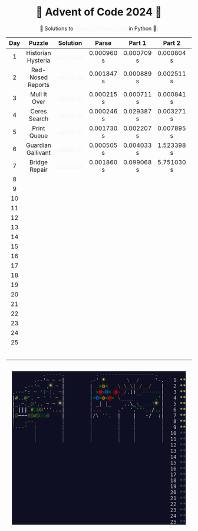 # 🎄 Advent of Code 2024 🎄

🎅 Solutions to [Advent of Code 2024](https://adventofcode.com/2024/) in Python 🐍:

| Day |       Puzzle       |          Solution          |   Parse    |   Part 1   |   Part 2   | Stars |
|:---:|:------------------:|:--------------------------:|:----------:|:----------:|:----------:|:-----:|
|  1  | Historian Hysteria | [day01.py](Day01/day01.py) | 0.000960 s | 0.000709 s | 0.000804 s |  ⭐⭐   |
|  2  | Red-Nosed Reports  | [day02.py](Day02/day02.py) | 0.001847 s | 0.000889 s | 0.002511 s |  ⭐⭐   |
|  3  |    Mull It Over    | [day03.py](Day03/day03.py) | 0.000215 s | 0.000711 s | 0.000841 s |  ⭐⭐   |
|  4  |    Ceres Search    | [day04.py](Day04/day04.py) | 0.000246 s | 0.029387 s | 0.003271 s |  ⭐⭐   |
|  5  |    Print Queue     | [day05.py](Day05/day05.py) | 0.001730 s | 0.002207 s | 0.007895 s |  ⭐⭐   |
|  6  | Guardian Gallivant | [day06.py](Day06/day06.py) | 0.000505 s | 0.004033 s | 1.523398 s |  ⭐⭐   |
|  7  |   Bridge Repair    | [day07.py](Day07/day07.py) | 0.001860 s | 0.099068 s | 5.751030 s |  ⭐⭐   |
|  8  |                    |                            |            |            |            |       |
|  9  |                    |                            |            |            |            |       |
| 10  |                    |                            |            |            |            |       |
| 11  |                    |                            |            |            |            |       |
| 12  |                    |                            |            |            |            |       |
| 13  |                    |                            |            |            |            |       |
| 14  |                    |                            |            |            |            |       |
| 15  |                    |                            |            |            |            |       |
| 16  |                    |                            |            |            |            |       |
| 17  |                    |                            |            |            |            |       |
| 18  |                    |                            |            |            |            |       |
| 19  |                    |                            |            |            |            |       |
| 20  |                    |                            |            |            |            |       |
| 21  |                    |                            |            |            |            |       |
| 22  |                    |                            |            |            |            |       |
| 23  |                    |                            |            |            |            |       |
| 24  |                    |                            |            |            |            |       |
| 25  |                    |                            |            |            |            |       |
|     |                    |                            |            |            |            |  14⭐  |


<html>
    <head>
        <style>
            body { 
                display: inline-block;
                text-align: center;
            }
            a { color: #f0f6fc; }
            pre {
                display: inline-block;
                color: #666666;
                background-color: #0f0f23;
            }
            .calendar-day { color: #cccccc; }
            .calendar-mark-complete { color: #ffff66; }
            .calendar-mark-verycomplete { color: #ffff66; }
            .calendar-color-2g0 { color: #488813; }
            .calendar-color-2g1 { color: #4d8b03; }
            .calendar-color-2g2 { color: #7fbd39; }
            .calendar-color-2g3 { color: #427322; }
            .calendar-color-2g4 { color: #01461f; }
            .calendar-color-2u { color: #5eabb4; }
            .calendar-color-2w { color: #ffffff; }
            .calendar-color-3a { color: #a5a8af; }
            .calendar-color-3b { color: #5555bb; }
            .calendar-color-3g { color: #00cc00; }
            .calendar-color-3i { color: #a25151; }
            .calendar-color-3l { color: #ccccff; }
            .calendar-color-3m { color: #d4dde4; }
            .calendar-color-3s { color: #e3b585; }
            .calendar-color-3w { color: #ffffff; }
            .calendar-color-3y {
                color: #ffff66;
                text-shadow: 0 0 5px #ffff66, 0 0 10px #ffff66;
            }
            .calendar-color-6b { color: #009900; }
            .calendar-color-6o {
                color: #ff9900;
                text-shadow: 0 0 5px #ff9900;
            }
            .calendar-color-6r {
                color: #ff0000;
                text-shadow: 0 0 5px #ff0000;
            }
            .calendar-color-6t { color: #aaaaaa; }
            .calendar-color-6u {
                color: #0066ff;
                text-shadow: 0 0 5px #0066ff;
            }
            .calendar-color-6y {
                color: #ffff66;
                text-shadow: 0 0 5px #ffff66;
            }
            .calendar-color-8e { color: #cccccc; }
            .calendar-color-8i {
                color: #ff0000;
                text-shadow: 0 0  5px #ff0000, 0 0 10px #ff0000, 0 0 15px #ff0000;
            }
            .calendar-color-8n { color: #886655; }
            .calendar-color-8w { color: #cccccc; }
            .calendar-color-w { color: #cccccc; }
        </style>
    </head>
    <pre><!--
        --><span> .-----.          .------------------.</span><br><!--
        --><span>       <!--
            --><span class="calendar-color-w">.--'</span><!--
            --><span class="calendar-color-3s">~</span> <!--
            --><span class="calendar-color-3s">~</span> <!--
            --><span class="calendar-color-3s">~</span><!--
            --><span class="calendar-color-w">|</span>        <!--
            --><span class="calendar-color-w">.-'</span> <!--
            --><span class="calendar-color-6y">*</span>       <!--
            --><span class="calendar-color-8n">\</span>  <!--
            --><span class="calendar-color-8n">/</span>     <!--
            --><span class="calendar-color-w">'-.</span>  <!--
            --><span class="calendar-day"> 1</span> <!--
            --><span class="calendar-mark-complete">*</span><!--
            --><span class="calendar-mark-verycomplete">*</span><!--
        --></span><br><!--
        --><span>    <!--
            --><span class="calendar-color-w">.--'</span><!--
            --><span class="calendar-color-3s">~</span>  <!--
            --><span class="calendar-color-3g">,</span><!--
            --><span class="calendar-color-3y">*</span> <!--
            --><span class="calendar-color-3s">~</span> <!--
            --><span class="calendar-color-w">|</span>        <!--
            --><span class="calendar-color-w">|</span>  <!--
            --><span class="calendar-color-6b">&gt;</span><!--
            --><span class="calendar-color-6o">o</span><!--
            --><span class="calendar-color-6b">&lt;</span>   <!--
            --><span class="calendar-color-8n">\_\_\|_/__/</span>   <!--
            --><span class="calendar-color-w">|</span>  <!--
            --><span class="calendar-day"> 2</span> <!--
            --><span class="calendar-mark-complete">*</span><!--
            --><span class="calendar-mark-verycomplete">*</span><!--
        --></span><br><!--
        --><span><!--
            --><span class="calendar-color-w">.---'</span><!--
            --><span class="calendar-color-3s">:</span> <!--
            --><span class="calendar-color-3s">~</span> <!--
            --><span class="calendar-color-3g">'</span><!--
            --><span class="calendar-color-3b">(~)</span><!--
            --><span class="calendar-color-3g">,</span> <!--
            --><span class="calendar-color-3s">~</span><!--
            --><span class="calendar-color-w">|</span>        <!--
            --><span class="calendar-color-w">|</span> <!--
            --><span class="calendar-color-6b">&gt;</span><!--
            --><span class="calendar-color-6r">@</span><!--
            --><span class="calendar-color-6b">&gt;</span><!--
            --><span class="calendar-color-6u">O</span><!--
            --><span class="calendar-color-6b">&lt;</span> <!--
            --><span class="calendar-color-8i">o</span><!--
            --><span class="calendar-color-8n">-_/</span><!--
            --><span class="calendar-color-8e">.</span><!--
            --><span class="calendar-color-8w">()</span><!--
            --><span class="calendar-color-8n">__------</span><!--
            --><span class="calendar-color-w">|</span>  <!--
            --><span class="calendar-day"> 3</span> <!--
            --><span class="calendar-mark-complete">*</span><!--
            --><span class="calendar-mark-verycomplete">*</span><!--
        --></span><br><!--
        --><span><!--
            --><span class="calendar-color-w">|</span><!--
            --><span class="calendar-color-2g2">#</span><!--
            --><span class="calendar-color-2u">..</span><!--
            --><span class="calendar-color-2g2">@</span><!--
            --><span class="calendar-color-3s">'.</span> <!--
            --><span class="calendar-color-3s">~</span> <!--
            --><span class="calendar-color-3g">"</span> <!--
            --><span class="calendar-color-3g">'</span> <!--
            --><span class="calendar-color-3s">~</span> <!--
            --><span class="calendar-color-w">|</span>        <!--
            --><span class="calendar-color-w">|</span><!--
            --><span class="calendar-color-6b">&gt;</span><!--
            --><span class="calendar-color-6u">O</span><!--
            --><span class="calendar-color-6b">&gt;</span><!--
            --><span class="calendar-color-6o">o</span><!--
            --><span class="calendar-color-6b">&lt;</span><!--
            --><span class="calendar-color-6r">@</span><!--
            --><span class="calendar-color-6b">&lt;</span> <!--
            --><span class="calendar-color-8n">\____</span>       <!--
            --><span class="calendar-color-3g">.'</span><!--
            --><span class="calendar-color-w">|</span>  <!--
            --><span class="calendar-day"> 4</span> <!--
            --><span class="calendar-mark-complete">*</span><!--
            --><span class="calendar-mark-verycomplete">*</span><!--
        --></span><br><!--
        --><span><!--
            --><span class="calendar-color-w">|</span><!--
            --><span class="calendar-color-2g2">_</span><!--
            --><span class="calendar-color-2u">.~.</span><!--
            --><span class="calendar-color-2g2">_</span><!--
            --><span class="calendar-color-2g3">@</span><!--
            --><span class="calendar-color-3s">'..</span> <!--
            --><span class="calendar-color-3s">~</span> <!--
            --><span class="calendar-color-3s">~</span> <!--
            --><span class="calendar-color-3y">*</span><!--
            --><span class="calendar-color-w">|</span>        <!--
            --><span class="calendar-color-w">|</span> <!--
            --><span class="calendar-color-6t">_|</span> <!--
            --><span class="calendar-color-6t">|_</span>    <!--
            --><span class="calendar-color-w">..</span><!--
            --><span class="calendar-color-8w">\_</span><!--
            --><span class="calendar-color-8n">\_</span> <!--
            --><span class="calendar-color-3g">..'</span><!--
            --><span class="calendar-color-3y">*</span> <!--
            --><span class="calendar-color-w">|</span>  <!--
            --><span class="calendar-day"> 5</span> <!--
            --><span class="calendar-mark-complete">*</span><!--
            --><span class="calendar-mark-verycomplete">*</span><!--
        --></span><br><!--
        --><span><!--
            --><span class="calendar-color-w">|</span> <!--
            --><span class="calendar-color-2w">|||</span> <!--
            --><span class="calendar-color-2g2">#</span><!--
            --><span class="calendar-color-2g4">@</span><!--
            --><span class="calendar-color-2g1">@</span><!--
            --><span class="calendar-color-2g0">@</span><!--
            --><span class="calendar-color-3s">'''...</span><!--
            --><span class="calendar-color-w">|</span>        <!--
            --><span class="calendar-color-w">|</span><!--
            --><span class="calendar-color-3i">...</span>     <!--
            --><span class="calendar-color-w">.'</span>  <!--
            --><span class="calendar-color-w">'.</span><!--
            --><span class="calendar-color-3g">'''..</span><!--
            --><span class="calendar-color-3m">/</span><!--
            --><span class="calendar-color-3g">..</span><!--
            --><span class="calendar-color-w">|</span>  <!--
            --><span class="calendar-day"> 6</span> <!--
            --><span class="calendar-mark-complete">*</span><!--
            --><span class="calendar-mark-verycomplete">*</span><!--
        --></span><br><!--
        --><span><!--
            --><span class="calendar-color-w">|</span><!--
            --><span class="calendar-color-2g1">@</span><!--
            --><span class="calendar-color-2w">~~~</span><!--
            --><span class="calendar-color-2g3">#</span><!--
            --><span class="calendar-color-2g0">@</span><!--
            --><span class="calendar-color-2g1">#</span><!--
            --><span class="calendar-color-2g3">@</span><!--
            --><span class="calendar-color-2g4">@@</span><!--
            --><span class="calendar-color-2g3">@</span>    <!--
            --><span class="calendar-color-w">|</span>        <!--
            --><span class="calendar-color-w">|</span><!--
            --><span class="calendar-color-3a">/\</span> <!--
            --><span class="calendar-color-3i">''.</span>  <!--
            --><span class="calendar-color-w">|</span>    <!--
            --><span class="calendar-color-w">|</span>   <!--
            --><span class="calendar-color-3l">-</span><!--
            --><span class="calendar-color-3m">/</span>  <!--
            --><span class="calendar-color-3w">:</span><!--
            --><span class="calendar-color-w">|</span>  <!--
            --><span class="calendar-day"> 7</span> <!--
            --><span class="calendar-mark-complete">*</span><!--
            --><span class="calendar-mark-verycomplete">*</span><!--
        --></span><br><!--
        --><span>|   .--.        |        |        |    |        |  <!--
            --><span class="calendar-day"> 8</span> <!--
            --><span class="calendar-mark-complete">*</span><!--
            --><span class="calendar-mark-verycomplete">*</span><!--
        --></span><br><!--
        --><span>'---'  |        |        |        |    |        |  <!--
            --><span class="calendar-day"> 9</span> <!--
            --><span class="calendar-mark-complete">*</span><!--
            --><span class="calendar-mark-verycomplete">*</span><!--
        --></span><br><!--
        --><span>       |        |        |        |    |        |  <!--
            --><span class="calendar-day">10</span> <!--
            --><span>*</span><!--
            --><span>*</span><!--
        --></span><br><!--
        --><span>       |        |        |        |    |        |  <!--
            --><span class="calendar-day">11</span> <!--
            --><span>*</span><!--
            --><span>*</span><!--
        --></span><br><!--
        --><span>                                                   <!--
            --><span class="calendar-day">12</span> <!--
            --><span>*</span><!--
            --><span>*</span><!--
        --></span><br><!--
        --><span>                                                   <!--
            --><span class="calendar-day">13</span> <!--
            --><span>*</span><!--
            --><span>*</span><!--
        --></span><br><!--
        --><span>                                                   <!--
            --><span class="calendar-day">14</span> <!--
            --><span>*</span><!--
            --><span>*</span><!--
        --></span><br><!--
        --><span>                                                   <!--
            --><span class="calendar-day">15</span> <!--
            --><span>*</span><!--
            --><span>*</span><!--
        --></span><br><!--
        --><span>                                                   <!--
            --><span class="calendar-day">16</span> <!--
            --><span>*</span><!--
            --><span>*</span><!--
        --></span><br><!--
        --><span>                                                   <!--
            --><span class="calendar-day">17</span> <!--
            --><span>*</span><!--
            --><span>*</span><!--
        --></span><br><!--
        --><span>                                                   <!--
            --><span class="calendar-day">18</span> <!--
            --><span>*</span><!--
            --><span>*</span><!--
        --></span><br><!--
        --><span>                                                   <!--
            --><span class="calendar-day">19</span> <!--
            --><span>*</span><!--
            --><span>*</span><!--
        --></span><br><!--
        --><span>                                                   <!--
            --><span class="calendar-day">20</span> <!--
            --><span>*</span><!--
            --><span>*</span><!--
        --></span><br><!--
        --><span>                                                   <!--
            --><span class="calendar-day">21</span> <!--
            --><span>*</span><!--
            --><span>*</span><!--
        --></span><br><!--
        --><span>                                                   <!--
            --><span class="calendar-day">22</span> <!--
            --><span>*</span><!--
            --><span>*</span><!--
        --></span><br><!--
        --><span>                                                   <!--
            --><span class="calendar-day">23</span> <!--
            --><span>*</span><!--
            --><span>*</span><!--
        --></span><br><!--
        --><span>                                                   <!--
            --><span class="calendar-day">24</span> <!--
            --><span>*</span><!--
            --><span>*</span><!--
        --></span><br><!--
        --><span>                                                   <!--
            --><span class="calendar-day">25</span> <!--
            --><span>*</span><!--
            --><span>*</span><!--
        --></span><br><!--
    --></pre>
</html>
